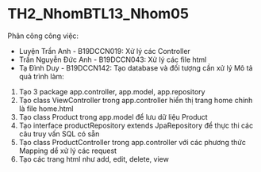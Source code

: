 # TH2_NhomBTL13_Nhom05
Phân công công việc:
- Luyện Trần Anh - B19DCCN019: Xử lý các Controller
- Trần Nguyễn Đức Anh - B19DCCN043: Xử lý các file html
- Tạ Đình Duy - B19DCCN142: Tạo database và đối tượng cần xử lý
Mô tả quả trình làm:
1. Tạo 3 package app.controller, app.model, app.repository
2. Tạo class ViewController trong app.controller hiển thị trang home chính là file home.html
3. Tạo class Product trong app.model để lưu dữ liệu Product
4. Tạo interface productRepository extends JpaRepository để thực thi các câu truy vấn SQL có sẵn
5. Tạo class ProductController trong app.controller với các phương thức Mapping dể xử lý các request
6. Tạo các trang html như add, edit, delete, view
